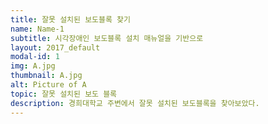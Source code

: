 ```yaml
---
title: 잘못 설치된 보도블록 찾기
name: Name-1
subtitle: 시각장애인 보도블록 설치 매뉴얼을 기반으로
layout: 2017_default
modal-id: 1
img: A.jpg
thumbnail: A.jpg
alt: Picture of A
topic: 잘못 설치된 보도 블록
description: 경희대학교 주변에서 잘못 설치된 보도블록을 찾아보았다.
---
```

